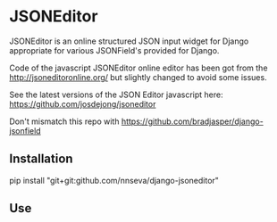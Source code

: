 # JSONEditor

JSONEditor is an online structured JSON input widget for Django appropriate for various JSONField's provided for Django.

Code of the javascript JSONEditor online editor has been got from the http://jsoneditoronline.org/ but slightly changed to avoid some issues.

See the latest versions of the JSON Editor javascript here: https://github.com/josdejong/jsoneditor

Don't mismatch this repo with https://github.com/bradjasper/django-jsonfield

## Installation

pip install "git+git:github.com/nnseva/django-jsoneditor"

## Use


